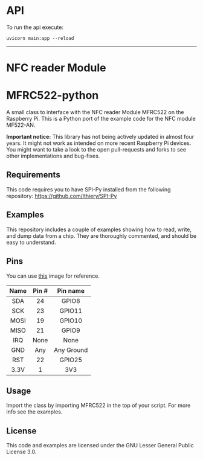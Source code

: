 # API

To run the api execute:

```
uvicorn main:app --reload
```

---

# NFC reader Module

# MFRC522-python

A small class to interface with the NFC reader Module MFRC522 on the Raspberry Pi.
This is a Python port of the example code for the NFC module MF522-AN.

**Important notice:** This library has not being actively updated in almost four years.
It might not work as intended on more recent Raspberry Pi devices. You might want to
take a look to the open pull-requests and forks to see other implementations and bug-fixes.

## Requirements

This code requires you to have SPI-Py installed from the following repository:
https://github.com/lthiery/SPI-Py

## Examples

This repository includes a couple of examples showing how to read, write, and dump data from a chip. They are thoroughly commented, and should be easy to understand.

## Pins

You can use [this](http://i.imgur.com/y7Fnvhq.png) image for reference.

| Name | Pin # |  Pin name  |
| :--: | :---: | :--------: |
| SDA  |  24   |   GPIO8    |
| SCK  |  23   |   GPIO11   |
| MOSI |  19   |   GPIO10   |
| MISO |  21   |   GPIO9    |
| IRQ  | None  |    None    |
| GND  |  Any  | Any Ground |
| RST  |  22   |   GPIO25   |
| 3.3V |   1   |    3V3     |

## Usage

Import the class by importing MFRC522 in the top of your script. For more info see the examples.

## License

This code and examples are licensed under the GNU Lesser General Public License 3.0.
